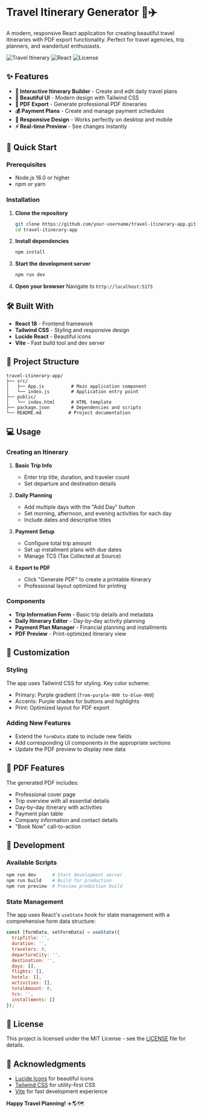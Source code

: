 
# Travel Itinerary Generator 🌴✈️

A modern, responsive React application for creating beautiful travel itineraries with PDF export functionality. Perfect for travel agencies, trip planners, and wanderlust enthusiasts.

![Travel Itinerary](https://img.shields.io/badge/Travel-Itinerary-blue)
![React](https://img.shields.io/badge/React-18.2.0-61dafb)
![License](https://img.shields.io/badge/License-MIT-green)

## ✨ Features

- **📝 Interactive Itinerary Builder** - Create and edit daily travel plans
- **🎨 Beautiful UI** - Modern design with Tailwind CSS
- **📄 PDF Export** - Generate professional PDF itineraries
- **💰 Payment Plans** - Create and manage payment schedules
- **📱 Responsive Design** - Works perfectly on desktop and mobile
- **⚡ Real-time Preview** - See changes instantly

## 🚀 Quick Start

### Prerequisites

- Node.js 16.0 or higher
- npm or yarn

### Installation

1. **Clone the repository**
   ```bash
   git clone https://github.com/your-username/travel-itinerary-app.git
   cd travel-itinerary-app
   ```

2. **Install dependencies**
   ```bash
   npm install
   ```

3. **Start the development server**
   ```bash
   npm run dev
   ```

4. **Open your browser**
   Navigate to `http://localhost:5173`

## 🛠️ Built With

- **React 18** - Frontend framework
- **Tailwind CSS** - Styling and responsive design
- **Lucide React** - Beautiful icons
- **Vite** - Fast build tool and dev server

## 📁 Project Structure

```
travel-itinerary-app/
├── src/
│   ├── App.js          # Main application component
│   └── index.js        # Application entry point
├── public/
│   └── index.html      # HTML template
├── package.json        # Dependencies and scripts
└── README.md          # Project documentation
```

## 💻 Usage

### Creating an Itinerary

1. **Basic Trip Info**
   - Enter trip title, duration, and traveler count
   - Set departure and destination details

2. **Daily Planning**
   - Add multiple days with the "Add Day" button
   - Set morning, afternoon, and evening activities for each day
   - Include dates and descriptive titles

3. **Payment Setup**
   - Configure total trip amount
   - Set up installment plans with due dates
   - Manage TCS (Tax Collected at Source)

4. **Export to PDF**
   - Click "Generate PDF" to create a printable itinerary
   - Professional layout optimized for printing

### Components

- **Trip Information Form** - Basic trip details and metadata
- **Daily Itinerary Editor** - Day-by-day activity planning
- **Payment Plan Manager** - Financial planning and installments
- **PDF Preview** - Print-optimized itinerary view

## 🎨 Customization

### Styling
The app uses Tailwind CSS for styling. Key color scheme:
- Primary: Purple gradient (`from-purple-900 to-blue-900`)
- Accents: Purple shades for buttons and highlights
- Print: Optimized layout for PDF export

### Adding New Features
- Extend the `formData` state to include new fields
- Add corresponding UI components in the appropriate sections
- Update the PDF preview to display new data

## 📄 PDF Features

The generated PDF includes:
- Professional cover page
- Trip overview with all essential details
- Day-by-day itinerary with activities
- Payment plan table
- Company information and contact details
- "Book Now" call-to-action

## 🔧 Development

### Available Scripts

```bash
npm run dev      # Start development server
npm run build    # Build for production
npm run preview  # Preview production build
```

### State Management

The app uses React's `useState` hook for state management with a comprehensive form data structure:

```javascript
const [formData, setFormData] = useState({
  tripTitle: '',
  duration: '',
  travelers: 0,
  departureCity: '',
  destination: '',
  days: [],
  flights: [],
  hotels: [],
  activities: [],
  totalAmount: 0,
  tcs: '',
  installments: []
});
```

## 📝 License

This project is licensed under the MIT License - see the [LICENSE](LICENSE) file for details.

## 🙏 Acknowledgments

- [Lucide Icons](https://lucide.dev) for beautiful icons
- [Tailwind CSS](https://tailwindcss.com) for utility-first CSS
- [Vite](https://vitejs.dev) for fast development experience


**Happy Travel Planning!** ✈️🌎🗺️
```

